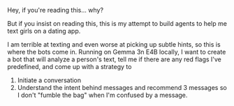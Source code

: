 Hey, if you're reading this... why?

But if you insist on reading this, this is my attempt to build agents to help me text girls on a dating app. 

I am terrible at texting and even worse at picking up subtle hints, so this is where the bots come in. 
Running on Gemma 3n E4B locally, I want to create a bot that will analyze a person's text, tell me if there are any red flags I've predefined, and come up with a strategy to 
1. Initiate a conversation
2. Understand the intent behind messages and recommend 3 messages so I don't "fumble the bag" when I'm confused by a message.
